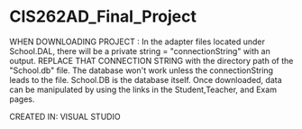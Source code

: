 # CIS262AD_Final_Project
WHEN DOWNLOADING PROJECT : In the adapter files located under School.DAL, there will be a private string = "connectionString" with an output. 
REPLACE THAT CONNECTION STRING with the directory path of the "School.db" file. The database won't work unless the connectionString leads to the file.
School.DB is the database itself.  Once downloaded, data can be manipulated by using the links in the Student,Teacher, and Exam pages.

CREATED IN: VISUAL STUDIO

